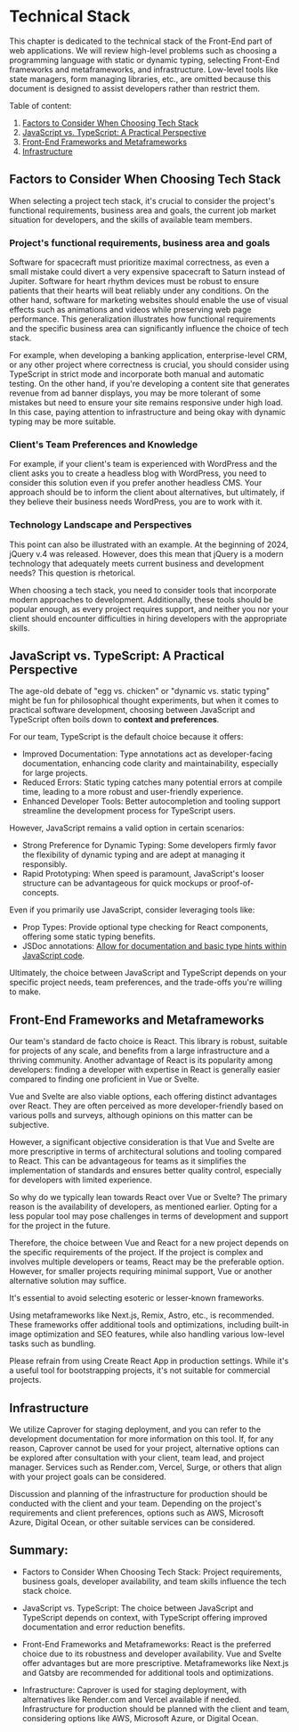 # Technical Stack

This chapter is dedicated to the technical stack of the Front-End part of web applications. We will review high-level problems such as choosing a programming language with static or dynamic typing, selecting Front-End frameworks and metaframeworks, and infrastructure. Low-level tools like state managers, form managing libraries, etc., are omitted because this document is designed to assist developers rather than restrict them.

Table of content:

1. [Factors to Consider When Choosing Tech Stack](#factors-to-consider-when-choosing-tech-stack)
2. [JavaScript vs. TypeScript: A Practical Perspective](#javascript-vs-typescript-a-practical-perspective)
3. [Front-End Frameworks and Metaframeworks](#front-end-frameworks-and-metaframeworks)
4. [Infrastructure](#infrastructure)

## Factors to Consider When Choosing Tech Stack

When selecting a project tech stack, it's crucial to consider the project's functional requirements, business area and goals, the current job market situation for developers, and the skills of available team members.

### Project's functional requirements, business area and goals

Software for spacecraft must prioritize maximal correctness, as even a small mistake could divert a very expensive spacecraft to Saturn instead of Jupiter. Software for heart rhythm devices must be robust to ensure patients that their hearts will beat reliably under any conditions. On the other hand, software for marketing websites should enable the use of visual effects such as animations and videos while preserving web page performance. This generalization illustrates how functional requirements and the specific business area can significantly influence the choice of tech stack.

For example, when developing a banking application, enterprise-level CRM, or any other project where correctness is crucial, you should consider using TypeScript in strict mode and incorporate both manual and automatic testing. On the other hand, if you're developing a content site that generates revenue from ad banner displays, you may be more tolerant of some mistakes but need to ensure your site remains responsive under high load. In this case, paying attention to infrastructure and being okay with dynamic typing may be more suitable.

### Client's Team Preferences and Knowledge

For example, if your client's team is experienced with WordPress and the client asks you to create a headless blog with WordPress, you need to consider this solution even if you prefer another headless CMS. Your approach should be to inform the client about alternatives, but ultimately, if they believe their business needs WordPress, you are to work with it.

### Technology Landscape and Perspectives

This point can also be illustrated with an example. At the beginning of 2024, jQuery v.4 was released. However, does this mean that jQuery is a modern technology that adequately meets current business and development needs? This question is rhetorical.

When choosing a tech stack, you need to consider tools that incorporate modern approaches to development. Additionally, these tools should be popular enough, as every project requires support, and neither you nor your client should encounter difficulties in hiring developers with the appropriate skills.

## JavaScript vs. TypeScript: A Practical Perspective

The age-old debate of "egg vs. chicken" or "dynamic vs. static typing" might be fun for philosophical thought experiments, but when it comes to practical software development, choosing between JavaScript and TypeScript often boils down to **context and preferences**.

For our team, TypeScript is the default choice because it offers:

* Improved Documentation: Type annotations act as developer-facing documentation, enhancing code clarity and maintainability, especially for large projects.
* Reduced Errors: Static typing catches many potential errors at compile time, leading to a more robust and user-friendly experience.
* Enhanced Developer Tools: Better autocompletion and tooling support streamline the development process for TypeScript users.

However, JavaScript remains a valid option in certain scenarios:

* Strong Preference for Dynamic Typing: Some developers firmly favor the flexibility of dynamic typing and are adept at managing it responsibly.
* Rapid Prototyping: When speed is paramount, JavaScript's looser structure can be advantageous for quick mockups or proof-of-concepts.

Even if you primarily use JavaScript, consider leveraging tools like:

* Prop Types: Provide optional type checking for React components, offering some static typing benefits.
* JSDoc annotations: [Allow for documentation and basic type hints within JavaScript code](https://ricostacruz.com/posts/typescript-jsdoc).

Ultimately, the choice between JavaScript and TypeScript depends on your specific project needs, team preferences, and the trade-offs you're willing to make.

## Front-End Frameworks and Metaframeworks

Our team's standard de facto choice is React. This library is robust, suitable for projects of any scale, and benefits from a large infrastructure and a thriving community. Another advantage of React is its popularity among developers: finding a developer with expertise in React is generally easier compared to finding one proficient in Vue or Svelte.

Vue and Svelte are also viable options, each offering distinct advantages over React. They are often perceived as more developer-friendly based on various polls and surveys, although opinions on this matter can be subjective.

However, a significant objective consideration is that Vue and Svelte are more prescriptive in terms of architectural solutions and tooling compared to React. This can be advantageous for teams as it simplifies the implementation of standards and ensures better quality control, especially for developers with limited experience.

So why do we typically lean towards React over Vue or Svelte? The primary reason is the availability of developers, as mentioned earlier. Opting for a less popular tool may pose challenges in terms of development and support for the project in the future.

Therefore, the choice between Vue and React for a new project depends on the specific requirements of the project. If the project is complex and involves multiple developers or teams, React may be the preferable option. However, for smaller projects requiring minimal support, Vue or another alternative solution may suffice.

It's essential to avoid selecting esoteric or lesser-known frameworks.

Using metaframeworks like Next.js, Remix, Astro, etc., is recommended. These frameworks offer additional tools and optimizations, including built-in image optimization and SEO features, while also handling various low-level tasks such as bundling.

Please refrain from using Create React App in production settings. While it's a useful tool for bootstrapping projects, it's not suitable for commercial projects.

## Infrastructure

We utilize Caprover for staging deployment, and you can refer to the development documentation for more information on this tool. If, for any reason, Caprover cannot be used for your project, alternative options can be explored after consultation with your client, team lead, and project manager. Services such as Render.com, Vercel, Surge, or others that align with your project goals can be considered.

Discussion and planning of the infrastructure for production should be conducted with the client and your team. Depending on the project's requirements and client preferences, options such as AWS, Microsoft Azure, Digital Ocean, or other suitable services can be considered.

## Summary:

- Factors to Consider When Choosing Tech Stack: Project requirements, business goals, developer availability, and team skills influence the tech stack choice.

- JavaScript vs. TypeScript: The choice between JavaScript and TypeScript depends on context, with TypeScript offering improved documentation and error reduction benefits.

- Front-End Frameworks and Metaframeworks: React is the preferred choice due to its robustness and developer availability. Vue and Svelte offer advantages but are more prescriptive. Metaframeworks like Next.js and Gatsby are recommended for additional tools and optimizations.

- Infrastructure: Caprover is used for staging deployment, with alternatives like Render.com and Vercel available if needed. Infrastructure for production should be planned with the client and team, considering options like AWS, Microsoft Azure, or Digital Ocean.
